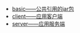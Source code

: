 * [basic——公共引用的jar包](../../tree/master/basic)
* [client——应用客户端](../../tree/master/client)
* [server——应用服务端](../../tree/master/server)